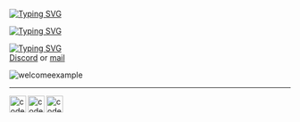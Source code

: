 [![Typing SVG](https://readme-typing-svg.herokuapp.com?color=%2336BCF7&multiline=true&lines=This+is+a+code+who+welcome+members)](https://git.io/typing-svg)

[![Typing SVG](https://readme-typing-svg.herokuapp.com?color=%2336BCF7&multiline=true&lines=If+you+need+assistance)](https://git.io/typing-svg)

[![Typing SVG](https://readme-typing-svg.herokuapp.com?color=%2336BCF7&multiline=true&lines=Feel+free+to+contact+me+through)](https://git.io/typing-svg) <br> [Discord](https://discord.gg/zeh) or [mail](mailto:theoperson333@gmail.com?subject=[Contact])

<img class="welcomeexample"
     src="https://cdn.discordapp.com/attachments/890583358751531039/898923166032867328/unknown.png"
     alt="welcomeexample">     
     
<hr>

[<img align="left" alt="codeSTACKr | Twitter" width="30px" src="https://cdn.jsdelivr.net/npm/simple-icons@v3/icons/twitter.svg" />][twitter]
[<img align="left" alt="codeSTACKr | LinkedIn" width="30px" src="https://cdn.jsdelivr.net/npm/simple-icons@v3/icons/linkedin.svg" />][linkedin]
[<img align="left" alt="codeSTACKr | Instagram" width="30px" src="https://cdn.jsdelivr.net/npm/simple-icons@v3/icons/instagram.svg" />][instagram]

[twitter]: https://twitter.com/intent/follow?original_referer=https%3A%2F%2Fgithub.com%2FcodeSTACKr&screen_name=JUG__UK
[instagram]: https://www.instagram.com/theo.person
[linkedin]: https://www.linkedin.com/in/theoperson/  
